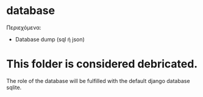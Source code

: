# database

Περιεχόμενα:

- Database dump (sql ή json)

# This folder is considered debricated. 

The role of the database will be fulfilled with the default django database sqlite.
